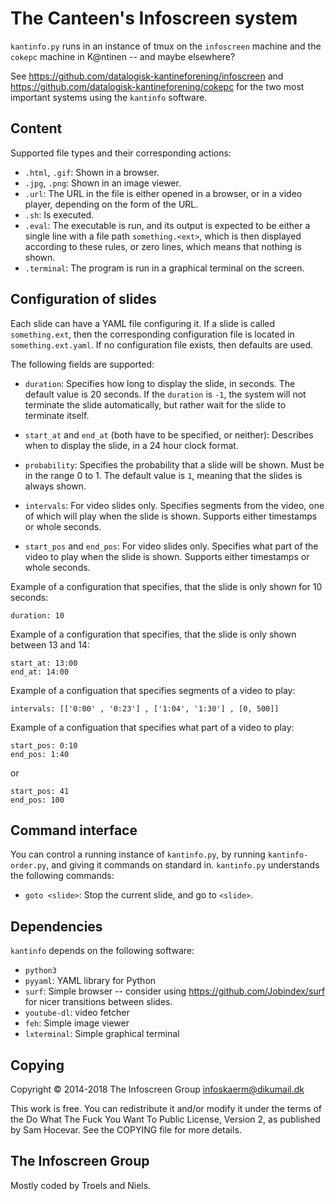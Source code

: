 The Canteen's Infoscreen system
==========================

`kantinfo.py` runs in an instance of tmux on the `infoscreen` machine
and the `cokepc` machine in K@ntinen -- and maybe elsewhere?

See https://github.com/datalogisk-kantineforening/infoscreen and
https://github.com/datalogisk-kantineforening/cokepc for the two most
important systems using the `kantinfo` software.


Content
-------

Supported file types and their corresponding actions:

  * `.html`, `.gif`: Shown in a browser.
  * `.jpg`, `.png`: Shown in an image viewer.
  * `.url`: The URL in the file is either opened in a browser, or in a
    video player, depending on the form of the URL.
  * `.sh`: Is executed.
  * `.eval`: The executable is run, and its output is expected to be
    either a single line with a file path `something.<ext>`, which is
    then displayed according to these rules, or zero lines, which means
    that nothing is shown.
  * `.terminal`: The program is run in a graphical terminal on the screen.


Configuration of slides
-----------------------

Each slide can have a YAML file configuring it.  If a slide is called
`something.ext`, then the corresponding configuration file is located in
`something.ext.yaml`.  If no configuration file exists, then defaults
are used.

The following fields are supported:

  * `duration`: Specifies how long to display the slide, in seconds.
    The default value is 20 seconds.  If the `duration` is `-1`, the
    system will not terminate the slide automatically, but rather wait
    for the slide to terminate itself.

  * `start_at` and `end_at` (both have to be specified, or neither):
    Describes when to display the slide, in a 24 hour clock format.

  * `probability`: Specifies the probability that a slide will be
    shown. Must be in the range 0 to 1.  The default value is `1`,
    meaning that the slides is always shown.

  * `intervals`: For video slides only.  Specifies segments from the
    video, one of which will play when the slide is shown.  Supports
    either timestamps or whole seconds.

  * `start_pos` and `end_pos`: For video slides only.  Specifies what
    part of the video to play when the slide is shown.  Supports either
    timestamps or whole seconds.

Example of a configuration that specifies, that the slide is only shown
for 10 seconds:

    duration: 10

Example of a configuration that specifies, that the slide is only shown
between 13 and 14:

    start_at: 13:00
    end_at: 14:00

Example of a configuation that specifies segments of a video to play:

    intervals: [['0:00' , '0:23'] , ['1:04', '1:30'] , [0, 500]]

Example of a configuation that specifies what part of a video to play:

    start_pos: 0:10
    end_pos: 1:40

or

    start_pos: 41
    end_pos: 100


Command interface
-------------

You can control a running instance of `kantinfo.py`, by running
`kantinfo-order.py`, and giving it commands on standard in.
`kantinfo.py` understands the following commands:

  * `goto <slide>`: Stop the current slide, and go to `<slide>`.


Dependencies
-------------

`kantinfo` depends on the following software:

  + `python3`
  + `pyyaml`: YAML library for Python
  + `surf`: Simple browser -- consider using
    https://github.com/Jobindex/surf for nicer transitions between
    slides.
  + `youtube-dl`: video fetcher
  + `feh`: Simple image viewer
  + `lxterminal`: Simple graphical terminal


Copying
-------

Copyright © 2014-2018 The Infoscreen Group <infoskaerm@dikumail.dk>

This work is free. You can redistribute it and/or modify it under the
terms of the Do What The Fuck You Want To Public License, Version 2, as
published by Sam Hocevar. See the COPYING file for more details.


The Infoscreen Group
--------------------

Mostly coded by Troels and Niels.
